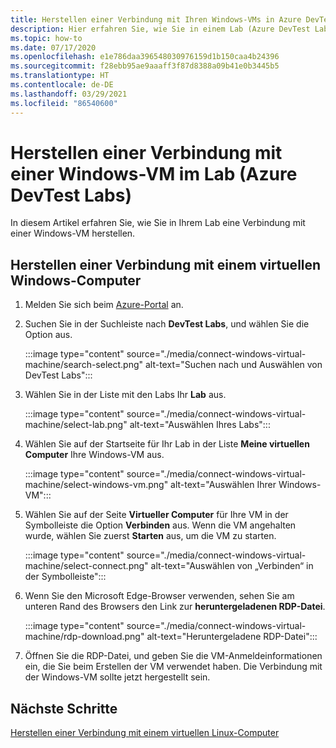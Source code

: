 ```yaml
---
title: Herstellen einer Verbindung mit Ihren Windows-VMs in Azure DevTest Labs
description: Hier erfahren Sie, wie Sie in einem Lab (Azure DevTest Labs) eine Verbindung mit Ihrer Windows-VM herstellen.
ms.topic: how-to
ms.date: 07/17/2020
ms.openlocfilehash: e1e786daa396548030976159d1b150caa4b24396
ms.sourcegitcommit: f28ebb95ae9aaaff3f87d8388a09b41e0b3445b5
ms.translationtype: HT
ms.contentlocale: de-DE
ms.lasthandoff: 03/29/2021
ms.locfileid: "86540600"
---
```

# <a name="connect-to-a-windows-vm-in-your-lab-azure-devtest-labs"></a>Herstellen einer Verbindung mit einer Windows-VM im Lab (Azure DevTest Labs)
In diesem Artikel erfahren Sie, wie Sie in Ihrem Lab eine Verbindung mit einer Windows-VM herstellen. 

## <a name="connect-to-a-windows-vm"></a>Herstellen einer Verbindung mit einem virtuellen Windows-Computer
1. Melden Sie sich beim [Azure-Portal](https://portal.azure.com) an.
1. Suchen Sie in der Suchleiste nach **DevTest Labs**, und wählen Sie die Option aus. 

    :::image type="content" source="./media/connect-windows-virtual-machine/search-select.png" alt-text="Suchen nach und Auswählen von DevTest Labs":::    
1. Wählen Sie in der Liste mit den Labs Ihr **Lab** aus.

    :::image type="content" source="./media/connect-windows-virtual-machine/select-lab.png" alt-text="Auswählen Ihres Labs":::            
1. Wählen Sie auf der Startseite für Ihr Lab in der Liste **Meine virtuellen Computer** Ihre Windows-VM aus. 

    :::image type="content" source="./media/connect-windows-virtual-machine/select-windows-vm.png" alt-text="Auswählen Ihrer Windows-VM":::                
1. Wählen Sie auf der Seite **Virtueller Computer** für Ihre VM in der Symbolleiste die Option **Verbinden** aus. Wenn die VM angehalten wurde, wählen Sie zuerst **Starten** aus, um die VM zu starten.

    :::image type="content" source="./media/connect-windows-virtual-machine/select-connect.png" alt-text="Auswählen von „Verbinden“ in der Symbolleiste":::                    
1. Wenn Sie den Microsoft Edge-Browser verwenden, sehen Sie am unteren Rand des Browsers den Link zur **heruntergeladenen RDP-Datei**. 

    :::image type="content" source="./media/connect-windows-virtual-machine/rdp-download.png" alt-text="Heruntergeladene RDP-Datei":::                        
1. Öffnen Sie die RDP-Datei, und geben Sie die VM-Anmeldeinformationen ein, die Sie beim Erstellen der VM verwendet haben. Die Verbindung mit der Windows-VM sollte jetzt hergestellt sein. 

## <a name="next-steps"></a>Nächste Schritte
[Herstellen einer Verbindung mit einem virtuellen Linux-Computer](connect-linux-virtual-machine.md)
